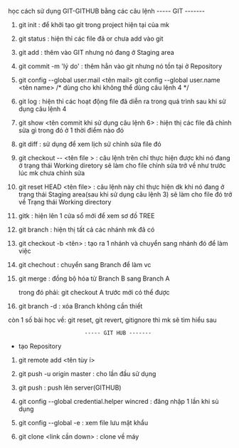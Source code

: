 học cách sử dụng GIT-GITHUB bằng các câu lệnh
                              ----- GIT  -------
   1. git init : để khởi tạo git trong project hiện tại của mk
   
   2. git status : hiện thỉ các file đã or chưa add vào git
    
   3. git add <file> : thêm vào GIT nhưng nó đang ở Staging area
    
   4. git commit -m 'lý do' : thêm hẳn vào git nhưng nó tồn tại ở Repository
    
   5. git config --global user.mail <tên mail> 
          git config --global user.name <tên name> 
          /*  dùng cho khi không thể dùng câu lệnh 4 */
          
   6. git log : hiện thỉ các hoạt động file đã diễn ra trong quá trình sau khi sử dụng câu lệnh 4
      
   7. git show <tên commit khi sử dụng câu lệnh 6> : hiện thị các file đã chỉnh sửa gì trong đó ở 1 thời điểm nào đó
   
   8. git diff : sử dụng để xem lịch sử chỉnh sửa file đó
   
   9. git checkout -- <tên file > : câu lệnh trên chỉ thực hiện được khi nó đang ở trạng thái Working diretory sẽ làm cho file chỉnh sửa trở về như trước lúc mk chưa chỉnh sửa
   
   10. git reset HEAD <tên file> : câu lệnh này chỉ thực hiện dk khi nó đang ở trạng thái Staging area(sau khi sử dụng  câu lệnh 3) sẽ làm cho file đó trở về Trạng thái Working directory
   
   11. gitk : hiện lên 1 cửa sổ mới để xem sơ đồ TREE
   
   12. git branch : hiện thị tất cả các nhánh mk đã có
   
   13. git checkout -b <tên> : tạo ra 1 nhánh và chuyển sang nhánh đó để làm việc
   
   14. git chechout <branch> : chuyển sang Branch  để làm vc
   
   15. git merge <branch B> : đồng bộ hóa từ Branch B sang Branch A
         
         trong đó phải: git checkout A  trước mới có thể được
    
   16. git branch -d <name Branch> : xóa Branch không cần thiết
   
   còn 1 số bài học về: git reset, git revert, gitignore thì mk sẽ tìm hiểu sau
   
                            ----- GIT HUB -------
   -  tạo Repository
   1. git remote add <tên tùy í> <link Repository>
   
   2. git push -u origin master : cho lần đầu sử dụng
   
   3. git push : push lên server(GITHUB)
   
   4. git config --global credential.helper wincred : đăng nhập 1 lần khi sủ dụng
   
   5. git config --global -e : xem file lưu mật khẩu
   
   6. git clone <link cần down> : clone về máy
   
   
   
   
   
